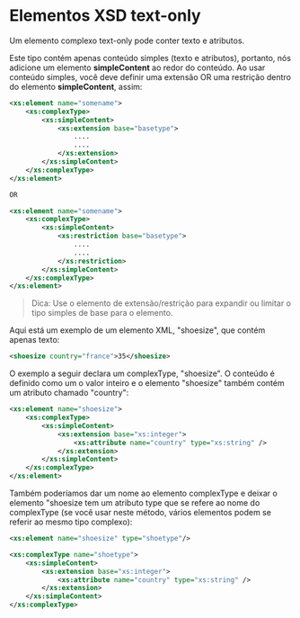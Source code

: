 # Elementos XSD text-only

Um elemento complexo text-only pode conter texto e atributos.

Este tipo contém apenas conteúdo simples (texto e atributos), portanto, nós adicione um elemento **simpleContent** ao redor do conteúdo. Ao usar conteúdo simples, você deve definir uma extensão OR uma restrição dentro do elemento **simpleContent**, assim:

~~~xml
<xs:element name="somename">
    <xs:complexType>
        <xs:simpleContent>
            <xs:extension base="basetype">
                ....
                ....
            </xs:extension>
        </xs:simpleContent>
    </xs:complexType>
</xs:element>

OR

<xs:element name="somename">
    <xs:complexType>
        <xs:simpleContent>
            <xs:restriction base="basetype">
                ....
                ....
            </xs:restriction>
        </xs:simpleContent>
    </xs:complexType>
</xs:element>
~~~

> Dica: Use o elemento de extensão/restrição para expandir ou limitar o tipo simples de base para o elemento.

Aqui está um exemplo de um elemento XML, "shoesize", que contém apenas texto:

~~~xml
<shoesize country="france">35</shoesize>
~~~

O exemplo a seguir declara um complexType, "shoesize". O conteúdo é definido como um o valor inteiro e o elemento "shoesize" também contém um atributo chamado "country":

~~~xml
<xs:element name="shoesize">
    <xs:complexType>
        <xs:simpleContent>
            <xs:extension base="xs:integer">
                <xs:attribute name="country" type="xs:string" />
            </xs:extension>
        </xs:simpleContent>
    </xs:complexType>
</xs:element>
~~~

Também poderíamos dar um nome ao elemento complexType e deixar o elemento "shoesize tem um atributo type que se refere ao nome do complexType (se você usar neste método, vários elementos podem se referir ao mesmo tipo complexo):

~~~xml
<xs:element name="shoesize" type="shoetype"/>

<xs:complexType name="shoetype">
    <xs:simpleContent>
        <xs:extension base="xs:integer">
            <xs:attribute name="country" type="xs:string" />
        </xs:extension>
    </xs:simpleContent>
</xs:complexType>
~~~
